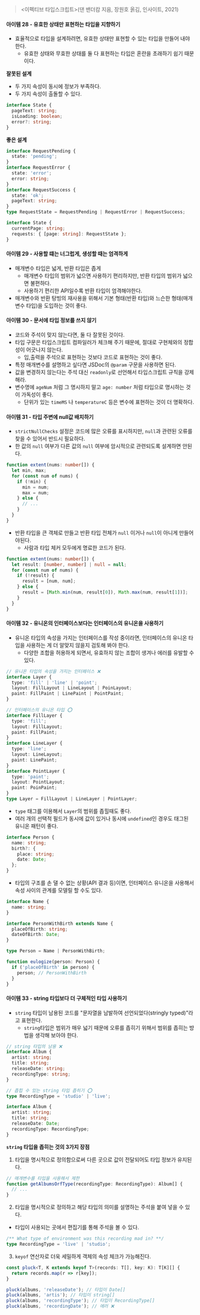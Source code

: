 > <이펙티브 타입스크립트>(댄 밴더캄 지음, 장원호 옭김, 인사이트, 2021)

#### 아이템 28 - 유효한 상태만 표현하는 타입을 지향하기

- 효율적으로 타입을 설계하려면, 유효한 상태만 표현할 수 있는 타입을 만들어 내야 한다.
  - 유효한 상태와 무효한 상태를 둘 다 표현하는 타입은 혼란을 초래하기 쉽기 때문이다.

**잘못된 설계**

- 두 가지 속성이 동시에 정보가 부족하다.
- 두 가지 속성이 출돌할 수 있다.

```ts
interface State {
  pageText: string;
  isLoading: boolean;
  error?: string;
}
```

**좋은 설계**

```ts
interface RequestPending {
  state: 'pending';
}
interface RequestError {
  state: 'error';
  error: string;
}
interface RequestSuccess {
  state: 'ok';
  pageText: string;
}
type RequestState = RequestPending | RequestError | RequestSuccess;

interface State {
  currentPage: string;
  requests: { [page: string]: RequestState };
}
```

#### 아이템 29 - 사용할 떄는 너그럽게, 생성할 때는 엄격하게

- 매개변수 타입은 넓게, 반환 타입은 좁게
  - 매개변수 타입의 범위가 넓으면 사용하기 편리하지만, 반환 타입의 범위가 넓으면 불편하다.
  - 사용하기 편리한 API일수록 반환 타입이 엄격해야한다.
- 매개변수와 반환 탕빙의 재사용을 위해서 기본 형태(반환 타입)와 느슨한 형태(매개변수 타입)을 도입하는 것이 좋다.

#### 아이템 30 - 문서에 타입 정보를 쓰지 않기

- 코드와 주석이 맞지 않는다면, 둘 다 잘못된 것이다.
- 타입 구문은 타입스크립트 컴파일러가 체크해 주기 때문에, 절대로 구현체와의 정합성이 어긋나지 않는다.
  - 입,출력을 주석으로 표현하는 것보다 코드로 표현하는 것이 좋다.
- 특정 매개변수를 설명하고 싶다면 JSDoc의 `@param` 구문을 사용하면 된다.
- 값을 변경하지 않는다는 주석 대신 `readonly`로 선언해서 타입스크립트 규칙을 강제해라.
- 변수명에 `ageNum` 처럼 그 명시하지 말고 `age: number` 처럼 타입으로 명시하는 것이 가독성이 좋다.
  - 단위가 있는 `timeMS` 나 `temperatureC` 등은 변수에 표현하는 것이 더 명확하다.

#### 아이템 31 - 타입 주변에 null값 배치하기

- `strictNullChecks` 설정은 코드에 많은 오류를 표시하지만, `null`과 관련된 오류를 찾을 수 있어서 반드시 필요하다.
- 한 값의 `null` 여부가 다른 값의 `null` 여부에 암시적으로 관련되도록 설계하면 안된다.

```ts
function extent(nums: number[]) {
  let min, max;
  for (const num of nums) {
    if (!min) {
      min = num;
      max = num;
    } else {
      // ...
    }
  }
}
```

- 반환 타입을 큰 객체로 만들고 반환 타입 전체가 `null` 이거나 `null`이 아니게 만들어야된다.
  - 사람과 타입 체커 모두에게 명료한 코드가 된다.

```ts
function extent(nums: number[]) {
  let result: [number, number] | null = null;
  for (const num of nums) {
    if (!result) {
      result = [num, num];
    } else {
      result = [Math.min(num, result[0]), Math.max(num, result[1])];
    }
  }
}
```

#### 아이템 32 - 유니온의 인터페이스보다는 인터페이스의 유니온을 사용하기

- 유니온 타입의 속성을 가지는 인터페이스를 작성 중이라면, 인터페이스의 유니온 타입을 사용하는 게 더 알맞지 않을지 검토해 봐야 한다.
  - 다양한 조합을 허용하게 되면서, 유효하지 않는 조합이 생겨나 에러를 유발할 수 있다.

```ts
// 유니온 타입의 속성을 가지는 인터페이스 ❌
interface Layer {
  type: 'fill' | 'line' | 'point';
  layout: FillLayout | LineLayout | PoinLayout;
  paint: FillPaint | LinePaint | PointPaint;
}

// 인터페이스의 유니온 타입 ⭕
interface FillLayer {
  type: 'fill';
  layout: FillLayout;
  paint: FillPaint;
}
interface LineLayer {
  type: 'line';
  layout: LineLayout;
  paint: LinePaint;
}
interface PointLayer {
  type: 'paint';
  layout: PointLayout;
  paint: PoinPaint;
}
type Layer = FillLayout | LineLayer | PointLayer;
```

- `type` 태그를 이용해서 `Layer`의 범위를 좁힐때도 좋다.
  <br />
- 여러 개의 선택적 필드가 동시에 값이 있거나 동시에 `undefined`인 경우도 태그된 유니온 패턴이 좋다.

```ts
interface Person {
  name: string;
  birth?: {
    place: string;
    date: Date;
  };
}
```

- 타입의 구조를 손 댈 수 없는 상황(API 결과 등)이면, 인터페이스 유니온을 사용해서 속성 사이의 관계를 모델릴 할 수도 있다.

```ts
interface Name {
  name: string;
}

interface PersonWithBirth extends Name {
  placeOfBirth: string;
  dateOfBirth: Date;
}

type Person = Name | PersonWithBirth;

function eulogize(person: Person) {
  if ('placeOfBirth' in person) {
    person; // PersonWithBirth
  }
}
```

#### 아이템 33 - string 타입보다 더 구체적인 타입 사용하기

- `string` 타입이 남용된 코드를 "문자열을 남발하여 선언되었다(stringly typed)"라고 표현한다.
  - `string`타입은 범위가 매우 넓기 때문에 오류를 좁히기 위해서 범위를 좁히는 방법을 생각해 보아야 한다.

```ts
// string 타입의 남용 ❌
interface Album {
  artist: string;
  title: string;
  releaseDate: string;
  recordingType: string;
}

// 좁힙 수 있는 string 타입 좁히기 ⭕
type RecordingType = 'studio' | 'live';

interface Album {
  artist: string;
  title: string;
  releaseDate: Date;
  recordingType: RecordingType;
}
```

**`string` 타입을 좁히는 것의 3가지 장점**

1. 타입을 명시적으로 정의함으로써 다른 곳으로 값이 전달되어도 타입 정보가 유지된다.

```ts
// 매개변수를 타입을 사용해서 제한
function getAlbumsOrfType(recordingType: RecordingType): Album[] {
  // ...
}
```

2. 타입을 명시적으로 정의하고 해당 타입의 의미를 설명하는 주석을 붙여 넣을 수 있다.

- 타입이 사용되는 곳에서 편집기를 통해 주석을 볼 수 있다.

```ts
/** What type of environment was this recording mad in? **/
type RecordingType = 'live' | 'studio';
```

3. `keyof` 연산자로 더욱 세밀하게 객체의 속성 체크가 가능해진다.

```ts
const pluck<T, K extends keyof T>(records: T[], key: K): T[K][] {
  return records.map(r => r[key]);
}

pluck(albums, 'releaseDate'); // 타입이 Date[]
pluck(albums, 'artis'); // 타입이 string[]
pluck(albums, 'recordingType'); // 타입이 RecordingType[]
pluck(albums, 'recordingDate'); // 에러 ❌
```
